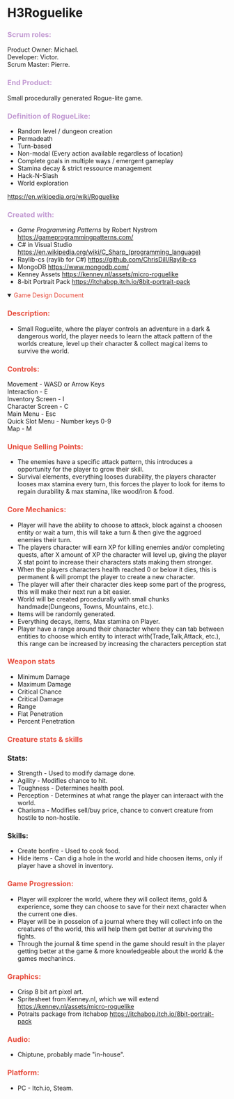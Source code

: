 # H3Roguelike
### <span style="color:#C39BD3 ">Scrum roles:</span>

Product Owner: Michael.</br>
Developer: Victor.</br>
Scrum Master: Pierre.

### <span style="color:#C39BD3 ">End Product:</span>

Small procedurally generated Rogue-lite game.

### <span style="color:#C39BD3 ">Definition of RogueLike:</span>

* Random level / dungeon creation
* Permadeath
* Turn-based
* Non-modal (Every action available regardless of location)
* Complete goals in multiple ways / emergent gameplay
* Stamina decay & strict ressource management
* Hack-N-Slash
* World exploration

https://en.wikipedia.org/wiki/Roguelike

### <span style="color:#C39BD3 ">Created with:</span>
* *Game Programming Patterns* by Robert Nystrom https://gameprogrammingpatterns.com/
* C# in Visual Studio https://en.wikipedia.org/wiki/C_Sharp_(programming_language)
* Raylib-cs (raylib for C#) https://github.com/ChrisDill/Raylib-cs
* MongoDB https://www.mongodb.com/
* Kenney Assets https://kenney.nl/assets/micro-roguelike
* 8-bit Portrait Pack https://itchabop.itch.io/8bit-portrait-pack


<details open><summary><span style="color:#E74C3C ">Game Design Document</span></summary>

### <span style="color:#E74C3C ">Description:</span>
* Small Roguelite, where the player controls an adventure in a dark & dangerous world,
the player needs to learn the attack pattern of the worlds creature, level up their character & collect magical items to survive the world.

### <span style="color:#E74C3C ">Controls:</span>


Movement - WASD or Arrow Keys</br>
Interaction - E</br>
Inventory Screen - I</br>
Character Screen - C</br>
Main Menu - Esc</br>
Quick Slot Menu - Number keys 0-9</br>
Map - M</br>




### <span style="color:#E74C3C ">Unique Selling Points:</span>
* The enemies have a specific attack pattern, this introduces a opportunity for the player to grow their skill.</br>
* Survival elements, everything looses durability, the players character looses max stamina every turn, this forces the player to look for items to regain durability & max stamina, like wood/iron & food.</br>

### <span style="color:#E74C3C ">Core Mechanics:</span>
* Player will have the ability to choose to attack, block against a choosen entity or wait a turn, 
this will take a turn & then give the aggroed enemies their turn.</br>
* The players character will earn XP for killing enemies and/or completing quests, after X amount of XP the character will level up, giving the player X stat point to increase their characters stats making them stronger.</br>
* When the players characters health reached 0 or below it dies, this is permanent & will prompt the player to create a new character.</br>
* The player will after their character dies keep some part of the progress, this will make their next run a bit easier.</br>
* World will be created procedurally with small chunks handmade(Dungeons, Towns, Mountains, etc.).</br>
* Items will be randomly generated.</br>
* Everything decays, items, Max stamina on Player.</br>
* Player have a range around their character where they can tab between entities to choose which entity to interact with(Trade,Talk,Attack, etc.),
this range can be increased by increasing the characters perception stat</br>

### <span style="color:#E74C3C ">Weapon stats</span>
* Minimum Damage
* Maximum Damage
* Critical Chance
* Critical Damage
* Range
* Flat Penetration
* Percent Penetration

### <span style="color:#E74C3C ">Creature stats & skills</span>
### Stats:
* Strength - Used to modify damage done.
* Agility - Modifies chance to hit.
* Toughness - Determines health pool.
* Perception - Determines at what range the player can interaact with the world.
* Charisma - Modifies sell/buy price, chance to convert creature from hostile to non-hostile.
### Skills:
* Create bonfire - Used to cook food.
* Hide items - Can dig a hole in the world and hide choosen items, only if player have a shovel in inventory.

### <span style="color:#E74C3C ">Game Progression:</span>
* Player will explorer the world, where they will collect items, gold & experience, some they can choose to save for their next character when the current one dies.</br>
* Player will be in posseion of a journal where they will collect info on the creatures of the world, this will help them get better at surviving the fights.</br>
* Through the journal & time spend in the game should result in the player getting better at the game & more knowledgeable about the world & the games mechanincs.</br>

### <span style="color:#E74C3C ">Graphics:</span>
* Crisp 8 bit art pixel art.</br>
* Spritesheet from Kenney.nl, which we will extend https://kenney.nl/assets/micro-roguelike</br>
* Potraits package from itchabop https://itchabop.itch.io/8bit-portrait-pack</br>

### <span style="color:#E74C3C ">Audio:</span>
* Chiptune, probably made "in-house".

### <span style="color:#E74C3C ">Platform:</span>
* PC - Itch.io, Steam.

</details>

